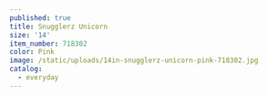 ```yaml
---
published: true
title: Snugglerz Unicorn
size: '14'
item_number: 718302
color: Pink
image: /static/uploads/14in-snugglerz-unicorn-pink-718302.jpg
catalog:
  - everyday
---
```



